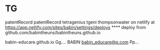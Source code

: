 # TG 
patentRecord patentRecord
tetragenius tgeni
thompsonwater
on netlify at https://app.netlify.com/sites/babin/settings/deploys ****  deploy from github.com/babintheuns/babintheuns.github.io

babin-educare.github.io Gg....
BABIN
babin_educare@p.com Pp...

